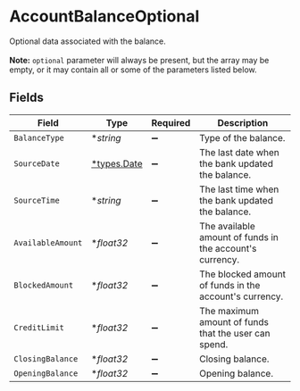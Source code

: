# AccountBalanceOptional

Optional data associated with the balance.<br /><br /><strong>Note:</strong> `optional` parameter will always be present, but the array may be empty, or it may contain all or some of the parameters listed below.


## Fields

| Field                                                    | Type                                                     | Required                                                 | Description                                              |
| -------------------------------------------------------- | -------------------------------------------------------- | -------------------------------------------------------- | -------------------------------------------------------- |
| `BalanceType`                                            | **string*                                                | :heavy_minus_sign:                                       | Type of the balance.                                     |
| `SourceDate`                                             | [*types.Date](../../types/date.md)                       | :heavy_minus_sign:                                       | The last date when the bank updated the balance.         |
| `SourceTime`                                             | **string*                                                | :heavy_minus_sign:                                       | The last time when the bank updated the balance.         |
| `AvailableAmount`                                        | **float32*                                               | :heavy_minus_sign:                                       | The available amount of funds in the account's currency. |
| `BlockedAmount`                                          | **float32*                                               | :heavy_minus_sign:                                       | The blocked amount of funds in the account's currency.   |
| `CreditLimit`                                            | **float32*                                               | :heavy_minus_sign:                                       | The maximum amount of funds that the user can spend.     |
| `ClosingBalance`                                         | **float32*                                               | :heavy_minus_sign:                                       | Closing balance.                                         |
| `OpeningBalance`                                         | **float32*                                               | :heavy_minus_sign:                                       | Opening balance.                                         |